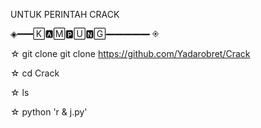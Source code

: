 UNTUK PERINTAH CRACK


◈━━━🄺🅰︎🄼🅿︎🅄🅽︎🄶━━━━━ ◈

    



☆     git clone git clone https://github.com/Yadarobret/Crack

☆     cd Crack

☆     ls

☆     python 'r & j.py'
